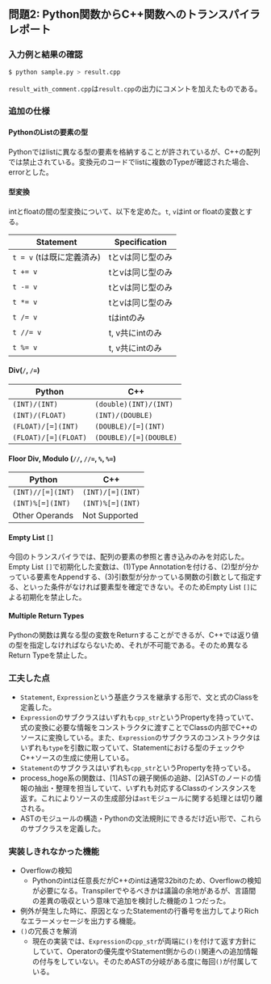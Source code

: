 ## 問題2: Python関数からC++関数へのトランスパイラ レポート
### 入力例と結果の確認
```bash
$ python sample.py > result.cpp
```
`result_with_comment.cpp`は`result.cpp`の出力にコメントを加えたものである。
### 追加の仕様
#### PythonのListの要素の型
Pythonではlistに異なる型の要素を格納することが許されているが、C++の配列では禁止されている。変換元のコードでlistに複数のTypeが確認された場合、errorとした。

#### 型変換
intとfloatの間の型変換について、以下を定めた。`t`, `v`はint or floatの変数とする。

|Statement|Specification|
|---|---|
|`t = v` (tは既に定義済み)|tとvは同じ型のみ|
|`t += v`|tとvは同じ型のみ|
|`t -= v`|tとvは同じ型のみ|
|`t *= v`|tとvは同じ型のみ|
|`t /= v`|tはintのみ|
|`t //= v`|t, v共にintのみ|
|`t %= v`|t, v共にintのみ|

#### Div(`/`, `/=`)

|Python|C++|
|---|---|
|`(INT)/(INT)`|`(double)(INT)/(INT)`|
|`(INT)/(FLOAT)`|`(INT)/(DOUBLE)`|
|`(FLOAT)/[=](INT)`|`(DOUBLE)/[=](INT)`|
|`(FLOAT)/[=](FLOAT)`|`(DOUBLE)/[=](DOUBLE)`|

#### Floor Div, Modulo (`//`, `//=`, `%`, `%=`)

|Python|C++|
|---|---|
|`(INT)//[=](INT)`|`(INT)/[=](INT)`|
|`(INT)%[=](INT)`|`(INT)%[=](INT)`|
|Other Operands|Not Supported|

#### Empty List `[]`
今回のトランスパイラでは、配列の要素の参照と書き込みのみを対応した。
Empty List `[]`で初期化した変数は、(1)Type Annotationを付ける、(2)型が分かっている要素をAppendする、(3)引数型が分かっている関数の引数として指定する、といった条件がなければ要素型を確定できない。そのためEmpty List `[]`による初期化を禁止した。

#### Multiple Return Types
Pythonの関数は異なる型の変数をReturnすることができるが、C++では返り値の型を指定しなければならないため、それが不可能である。そのため異なるReturn Typeを禁止した。

### 工夫した点
- `Statement`, `Expression`という基底クラスを継承する形で、文と式のClassを定義した。
- `Expression`のサブクラスはいずれも`cpp_str`というPropertyを持っていて、式の変換に必要な情報をコンストラクタに渡すことでClassの内部でC++のソースに変換している。また、`Expression`のサブクラスのコンストラクタはいずれも`type`を引数に取っていて、Statementにおける型のチェックやC++ソースの生成に使用している。
- `Statement`のサブクラスはいずれも`cpp_str`というPropertyを持っている。
- process_hoge系の関数は、[1]ASTの親子関係の追跡、[2]ASTのノードの情報の抽出・整理を担当していて、いずれも対応するClassのインスタンスを返す。これによりソースの生成部分は`ast`モジュールに関する処理とは切り離される。
- ASTのモジュールの構造・Pythonの文法規則にできるだけ近い形で、これらのサブクラスを定義した。
### 実装しきれなかった機能
- Overflowの検知
    - Pythonのintは任意長だがC++のintは通常32bitのため、Overflowの検知が必要になる。Transpilerでやるべきかは議論の余地があるが、言語間の差異の吸収という意味で追加を検討した機能の１つだった。
- 例外が発生した時に、原因となったStatementの行番号を出力してよりRichなエラーメッセージを出力する機能。
- `()`の冗長さを解消
    - 現在の実装では、`Expression`の`cpp_str`が両端に`()`を付けて返す方針にしていて、Operatorの優先度やStatement側からの`()`関連への追加情報の付与をしていない。そのためASTの分岐がある度に毎回`()`が付属している。